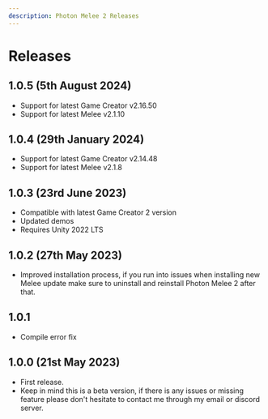 ```yaml
---
description: Photon Melee 2 Releases
---
```


# Releases

## 1.0.5 (5th August  2024)

* Support for latest Game Creator v2.16.50
* Support for latest Melee v2.1.10

## 1.0.4 (29th January 2024)

* Support for latest Game Creator v2.14.48
* Support for latest Melee v2.1.8

## 1.0.3 (23rd June 2023)

* Compatible with latest Game Creator 2 version
* Updated demos
* Requires Unity 2022 LTS

## 1.0.2 (27th May 2023)

* Improved installation process, if you run into issues when installing new Melee update make sure to uninstall and reinstall Photon Melee 2 after that.

## 1.0.1

* Compile error fix

## 1.0.0 (21st May 2023)

* First release.
* Keep in mind this is a beta version, if there is any issues or missing feature please don't hesitate to contact me through my email or discord server.
